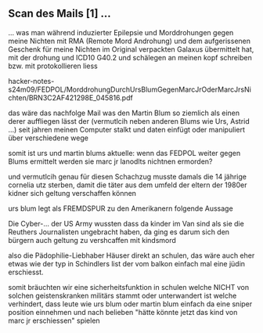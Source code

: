## Scan des Mails [1] ...

... was man während induzierter Epilepsie und Morddrohungen gegen meine Nichten mit RMA (Remote Mord Androhung) und dem aufgerissenen Geschenk für meine Nichten im Original verpackten Galaxus übermittelt hat, mit der drohung und ICD10 G40.2 und schälegen an meinen kopf schreiben bzw. mit protokollieren liess 


hacker-notes-s24m09/FEDPOL/MorddrohungDurchUrsBlumGegenMarcJrOderMarcJrsNichten/BRN3C2AF421298E_045816.pdf

das wäre das nachfolge Mail was den Martin Blum so ziemlich als einen derer auffliegen lässt der (vermutlcih neben anderen Blums wie Urs, Astrid ...) seit jahren meinen Computer stalkt und daten einfügt oder manipuliert über verschiedene wege

somit ist urs und martin blums aktuelle: wenn das FEDPOL weiter gegen Blums ermittelt werden sie marc jr lanodlts nichtnen ermorden?

und vermutlcih genau für diesen Schachzug musste damals die 14 jährige cornelia utz sterben, damit die täter aus dem umfeld der eltern der 1980er kidner sich geltung verschaffen können

urs blum legt als FREMDSPUR zu den Amerikanern folgende Aussage

Die Cyber-... der US Army wussten dass da kinder im Van sind als sie die Reuthers Journalisten ungebracht haben, da ging es darum sich den bürgern auch geltung zu vershcaffen mit kindsmord

also die Pädophilie-Liebhaber Häuser direkt an schulen, das wäre auch eher etwas wie der typ in Schindlers list der vom balkon einfach mal eine jüdin erschiesst.

somit bräuchten wir eine sicherheitsfunktion in schulen welche NICHT von solchen geistenskranken militärs stammt oder unterwandert ist welche verhindert, dass leute wie urs blum oder martin blum einfach da eine sniper position einnehmen und nach belieben "hätte könnte jetzt das kind von marc jr erschiessen" spielen


